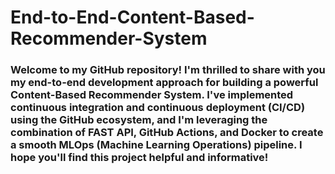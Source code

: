 # End-to-End-Content-Based-Recommender-System

### Welcome to my GitHub repository! I'm thrilled to share with you my end-to-end development approach for building a powerful Content-Based Recommender System. I've implemented continuous integration and continuous deployment (CI/CD) using the GitHub ecosystem, and I'm leveraging the combination of FAST API, GitHub Actions, and Docker to create a smooth MLOps (Machine Learning Operations) pipeline. I hope you'll find this project helpful and informative!
